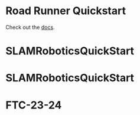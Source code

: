 # Road Runner Quickstart

Check out the [docs](https://rr.brott.dev/docs/v1-0/tuning/).

# SLAMRoboticsQuickStart
# SLAMRoboticsQuickStart
# FTC-23-24
